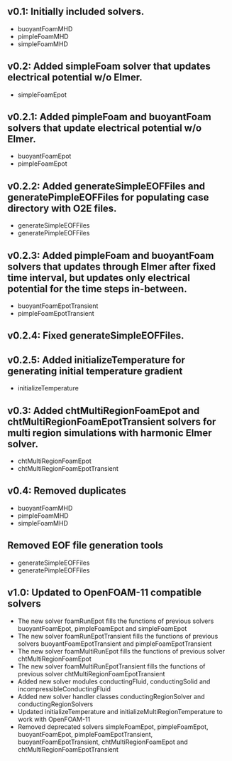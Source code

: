 ## v0.1: Initially included solvers. ##
* buoyantFoamMHD
* pimpleFoamMHD
* simpleFoamMHD
## v0.2: Added simpleFoam solver that updates electrical potential w/o Elmer. ##
* simpleFoamEpot
## v0.2.1: Added pimpleFoam and buoyantFoam solvers that update electrical potential w/o Elmer. ##
* buoyantFoamEpot
* pimpleFoamEpot
## v0.2.2: Added generateSimpleEOFFiles and generatePimpleEOFFiles for populating case directory with O2E files. ##
* generateSimpleEOFFiles
* generatePimpleEOFFiles
## v0.2.3: Added pimpleFoam and buoyantFoam solvers that updates through Elmer after fixed time interval, but updates only electrical potential for the time steps in-between. ##
* buoyantFoamEpotTransient
* pimpleFoamEpotTransient
## v0.2.4: Fixed generateSimpleEOFFiles. ##
## v0.2.5: Added initializeTemperature for generating initial temperature gradient ##
* initializeTemperature
## v0.3: Added chtMultiRegionFoamEpot and chtMultiRegionFoamEpotTransient solvers for multi region simulations with harmonic Elmer solver. ##
* chtMultiRegionFoamEpot
* chtMultiRegionFoamEpotTransient
## v0.4: Removed duplicates 
* buoyantFoamMHD
* pimpleFoamMHD
* simpleFoamMHD
## Removed EOF file generation tools
* generateSimpleEOFFiles
* generatePimpleEOFFiles
## v1.0: Updated to OpenFOAM-11 compatible solvers
* The new solver foamRunEpot fills the functions of previous solvers buoyantFoamEpot, pimpleFoamEpot and simpleFoamEpot
* The new solver foamRunEpotTransient fills the functions of previous solvers buoyantFoamEpotTransient and pimpleFoamEpotTransient
* The new solver foamMultiRunEpot fills the functions of previous solver chtMultiRegionFoamEpot
* The new solver foamMultiRunEpotTransient fills the functions of previous solver chtMultiRegionFoamEpotTransient
* Added new solver modules conductingFluid, conductingSolid and incompressibleConductingFluid
* Added new solver handler classes conductingRegionSolver and conductingRegionSolvers
* Updated initializeTemperature and initializeMultiRegionTemperature to work with OpenFOAM-11
* Removed deprecated solvers simpleFoamEpot, pimpleFoamEpot, buoyantFoamEpot, pimpleFoamEpotTransient, buoyantFoamEpotTransient, chtMultiRegionFoamEpot and chtMultiRegionFoamEpotTransient
